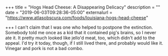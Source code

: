 +++
title = "Hogs Head Cheese: A Disappearing Delicacy"
description = ""
date = "2019-06-03T09:28:36-05:00"
externalurl = "https://www.atlasobscura.com/foods/louisiana-hogs-head-cheese"

+++
I can't claim that I was one who helped to postpone the extinction. Somebody told me once as a kid that it contained pig's brains, so I never ate it. It pretty much looked like jello'd meat, too, which didn't add to the appeal. I'd try it today, though, if I still lived there, and probably would like it. Vinegar and pork is not a bad combo.
